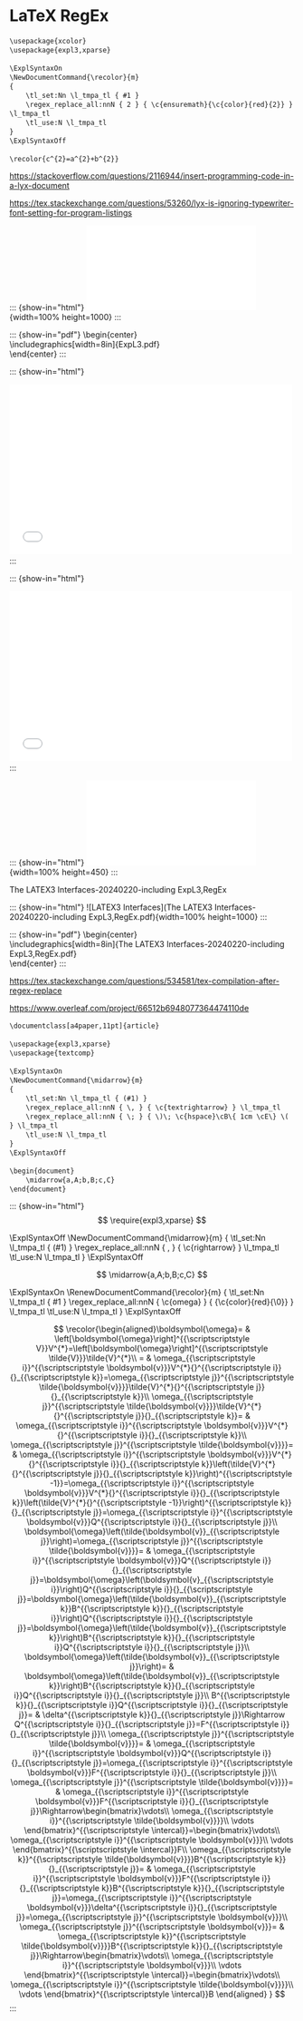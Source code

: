 # LaTeX RegEx

```
\usepackage{xcolor}
\usepackage{expl3,xparse}

\ExplSyntaxOn
\NewDocumentCommand{\recolor}{m}
{
    \tl_set:Nn \l_tmpa_tl { #1 }
    \regex_replace_all:nnN { 2 } { \c{ensuremath}{\c{color}{red}{2}} } \l_tmpa_tl
    \tl_use:N \l_tmpa_tl
}
\ExplSyntaxOff

\recolor{c^{2}=a^{2}+b^{2}}
```

https://stackoverflow.com/questions/2116944/insert-programming-code-in-a-lyx-document

https://tex.stackexchange.com/questions/53260/lyx-is-ignoring-typewriter-font-setting-for-program-listings

::: {show-in="html"}
![ExpL3](ExpL3.pdf){width=100% height=1000}
:::

::: {show-in="pdf"}
\begin{center} <br>
\includegraphics[width=8in]{ExpL3.pdf} <br>
\end{center}
:::

::: {show-in="html"}
<iframe width=500 height=300 frameborder="0" allowfullscreen src="ExpL3.mp4"></iframe>
:::

::: {show-in="html"}
<iframe width=500 height=300 frameborder="0" allowfullscreen src="TensorCalc_04_Derivatives_are_Vectors.mp4"></iframe>
:::

::: {show-in="html"}
![EigenChris_TensorCalculus_09](TensorCalc_09_Integration_With_Differential_Forms.pdf){width=100% height=450}
:::

The LATEX3 Interfaces-20240220-including ExpL3,RegEx

::: {show-in="html"}
![LATEX3 Interfaces](The LATEX3 Interfaces-20240220-including ExpL3,RegEx.pdf){width=100% height=1000}
:::

::: {show-in="pdf"}
\begin{center} <br>
\includegraphics[width=8in]{The LATEX3 Interfaces-20240220-including ExpL3,RegEx.pdf} <br>
\end{center}
:::


https://tex.stackexchange.com/questions/534581/tex-compilation-after-regex-replace

https://www.overleaf.com/project/66512b6948077364474110de

```
\documentclass[a4paper,11pt]{article}

\usepackage{expl3,xparse}
\usepackage{textcomp}

\ExplSyntaxOn
\NewDocumentCommand{\midarrow}{m}
{
    \tl_set:Nn \l_tmpa_tl { (#1) }
    \regex_replace_all:nnN { \, } { \c{textrightarrow} } \l_tmpa_tl
    \regex_replace_all:nnN { \; } { \)\; \c{hspace}\cB\{ 1cm \cE\} \( } \l_tmpa_tl
    \tl_use:N \l_tmpa_tl
}
\ExplSyntaxOff

\begin{document}
    \midarrow{a,A;b,B;c,C}
\end{document}
```
::: {show-in="html"}
$$
\require{expl3,xparse}
$$

\ExplSyntaxOff
\NewDocumentCommand{\midarrow}{m}
{
  \tl_set:Nn \l_tmpa_tl { (#1) }
  \regex_replace_all:nnN { \, } { \c{rightarrow} } \l_tmpa_tl
  \tl_use:N \l_tmpa_tl
}
\ExplSyntaxOff

$$
\midarrow{a,A;b,B;c,C}
$$

\ExplSyntaxOn
\RenewDocumentCommand{\recolor}{m}
{
    \tl_set:Nn \l_tmpa_tl { #1 }
    \regex_replace_all:nnN { \c{omega} } { {\c{color}{red}{\0}} } \l_tmpa_tl
    \tl_use:N \l_tmpa_tl
}
\ExplSyntaxOff

$$
\recolor{\begin{aligned}\boldsymbol{\omega}= & \left[\boldsymbol{\omega}\right]^{{\scriptscriptstyle V}}V^{*}=\left[\boldsymbol{\omega}\right]^{{\scriptscriptstyle \tilde{V}}}\tilde{V}^{*}\\
= & \omega_{{\scriptscriptstyle i}}^{{\scriptscriptstyle \boldsymbol{v}}}V^{*}{}^{{\scriptscriptstyle i}}{}_{{\scriptscriptstyle k}}=\omega_{{\scriptscriptstyle j}}^{{\scriptscriptstyle \tilde{\boldsymbol{v}}}}\tilde{V}^{*}{}^{{\scriptscriptstyle j}}{}_{{\scriptscriptstyle k}}\\
\omega_{{\scriptscriptstyle j}}^{{\scriptscriptstyle \tilde{\boldsymbol{v}}}}\tilde{V}^{*}{}^{{\scriptscriptstyle j}}{}_{{\scriptscriptstyle k}}= & \omega_{{\scriptscriptstyle i}}^{{\scriptscriptstyle \boldsymbol{v}}}V^{*}{}^{{\scriptscriptstyle i}}{}_{{\scriptscriptstyle k}}\\
\omega_{{\scriptscriptstyle j}}^{{\scriptscriptstyle \tilde{\boldsymbol{v}}}}= & \omega_{{\scriptscriptstyle i}}^{{\scriptscriptstyle \boldsymbol{v}}}V^{*}{}^{{\scriptscriptstyle i}}{}_{{\scriptscriptstyle k}}\left(\tilde{V}^{*}{}^{{\scriptscriptstyle j}}{}_{{\scriptscriptstyle k}}\right)^{{\scriptscriptstyle -1}}=\omega_{{\scriptscriptstyle i}}^{{\scriptscriptstyle \boldsymbol{v}}}V^{*}{}^{{\scriptscriptstyle i}}{}_{{\scriptscriptstyle k}}\left(\tilde{V}^{*}{}^{{\scriptscriptstyle -1}}\right)^{{\scriptscriptstyle k}}{}_{{\scriptscriptstyle j}}=\omega_{{\scriptscriptstyle i}}^{{\scriptscriptstyle \boldsymbol{v}}}Q^{{\scriptscriptstyle i}}{}_{{\scriptscriptstyle j}}\\
\boldsymbol{\omega}\left(\tilde{\boldsymbol{v}}_{{\scriptscriptstyle j}}\right)=\omega_{{\scriptscriptstyle j}}^{{\scriptscriptstyle \tilde{\boldsymbol{v}}}}= & \omega_{{\scriptscriptstyle i}}^{{\scriptscriptstyle \boldsymbol{v}}}Q^{{\scriptscriptstyle i}}{}_{{\scriptscriptstyle j}}=\boldsymbol{\omega}\left(\boldsymbol{v}_{{\scriptscriptstyle i}}\right)Q^{{\scriptscriptstyle i}}{}_{{\scriptscriptstyle j}}=\boldsymbol{\omega}\left(\tilde{\boldsymbol{v}}_{{\scriptscriptstyle k}}B^{{\scriptscriptstyle k}}{}_{{\scriptscriptstyle i}}\right)Q^{{\scriptscriptstyle i}}{}_{{\scriptscriptstyle j}}=\boldsymbol{\omega}\left(\tilde{\boldsymbol{v}}_{{\scriptscriptstyle k}}\right)B^{{\scriptscriptstyle k}}{}_{{\scriptscriptstyle i}}Q^{{\scriptscriptstyle i}}{}_{{\scriptscriptstyle j}}\\
\boldsymbol{\omega}\left(\tilde{\boldsymbol{v}}_{{\scriptscriptstyle j}}\right)= & \boldsymbol{\omega}\left(\tilde{\boldsymbol{v}}_{{\scriptscriptstyle k}}\right)B^{{\scriptscriptstyle k}}{}_{{\scriptscriptstyle i}}Q^{{\scriptscriptstyle i}}{}_{{\scriptscriptstyle j}}\\
B^{{\scriptscriptstyle k}}{}_{{\scriptscriptstyle i}}Q^{{\scriptscriptstyle i}}{}_{{\scriptscriptstyle j}}= & \delta^{{\scriptscriptstyle k}}{}_{{\scriptscriptstyle j}}\Rightarrow Q^{{\scriptscriptstyle i}}{}_{{\scriptscriptstyle j}}=F^{{\scriptscriptstyle i}}{}_{{\scriptscriptstyle j}}\\
\omega_{{\scriptscriptstyle j}}^{{\scriptscriptstyle \tilde{\boldsymbol{v}}}}= & \omega_{{\scriptscriptstyle i}}^{{\scriptscriptstyle \boldsymbol{v}}}Q^{{\scriptscriptstyle i}}{}_{{\scriptscriptstyle j}}=\omega_{{\scriptscriptstyle i}}^{{\scriptscriptstyle \boldsymbol{v}}}F^{{\scriptscriptstyle i}}{}_{{\scriptscriptstyle j}}\\
\omega_{{\scriptscriptstyle j}}^{{\scriptscriptstyle \tilde{\boldsymbol{v}}}}= & \omega_{{\scriptscriptstyle i}}^{{\scriptscriptstyle \boldsymbol{v}}}F^{{\scriptscriptstyle i}}{}_{{\scriptscriptstyle j}}\Rightarrow\begin{bmatrix}\vdots\\
\omega_{{\scriptscriptstyle i}}^{{\scriptscriptstyle \tilde{\boldsymbol{v}}}}\\
\vdots
\end{bmatrix}^{{\scriptscriptstyle \intercal}}=\begin{bmatrix}\vdots\\
\omega_{{\scriptscriptstyle i}}^{{\scriptscriptstyle \boldsymbol{v}}}\\
\vdots
\end{bmatrix}^{{\scriptscriptstyle \intercal}}F\\
\omega_{{\scriptscriptstyle k}}^{{\scriptscriptstyle \tilde{\boldsymbol{v}}}}B^{{\scriptscriptstyle k}}{}_{{\scriptscriptstyle j}}= & \omega_{{\scriptscriptstyle i}}^{{\scriptscriptstyle \boldsymbol{v}}}F^{{\scriptscriptstyle i}}{}_{{\scriptscriptstyle k}}B^{{\scriptscriptstyle k}}{}_{{\scriptscriptstyle j}}=\omega_{{\scriptscriptstyle i}}^{{\scriptscriptstyle \boldsymbol{v}}}\delta^{{\scriptscriptstyle i}}{}_{{\scriptscriptstyle j}}=\omega_{{\scriptscriptstyle j}}^{{\scriptscriptstyle \boldsymbol{v}}}\\
\omega_{{\scriptscriptstyle j}}^{{\scriptscriptstyle \boldsymbol{v}}}= & \omega_{{\scriptscriptstyle k}}^{{\scriptscriptstyle \tilde{\boldsymbol{v}}}}B^{{\scriptscriptstyle k}}{}_{{\scriptscriptstyle j}}\Rightarrow\begin{bmatrix}\vdots\\
\omega_{{\scriptscriptstyle i}}^{{\scriptscriptstyle \boldsymbol{v}}}\\
\vdots
\end{bmatrix}^{{\scriptscriptstyle \intercal}}=\begin{bmatrix}\vdots\\
\omega_{{\scriptscriptstyle i}}^{{\scriptscriptstyle \tilde{\boldsymbol{v}}}}\\
\vdots
\end{bmatrix}^{{\scriptscriptstyle \intercal}}B
\end{aligned}
}
$$
:::

